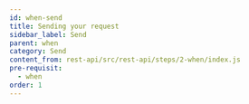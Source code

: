 ```yaml
---
id: when-send
title: Sending your request
sidebar_label: Send
parent: when
category: Send
content_from: rest-api/src/rest-api/steps/2-when/index.js
pre-requisit:
  - when
order: 1
---
```


